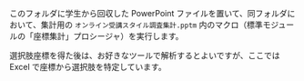 このフォルダに学生から回収した PowerPoint ファイルを置いて、同フォルダにおいて、集計用の `オンライン受講スタイル調査集計.pptm` 内のマクロ（標準モジュールの「座標集計」プロシージャ）を実行します。

選択肢座標を得た後は、お好きなツールで解析するとよいですが、ここでは Excel で座標から選択肢を特定しています。
